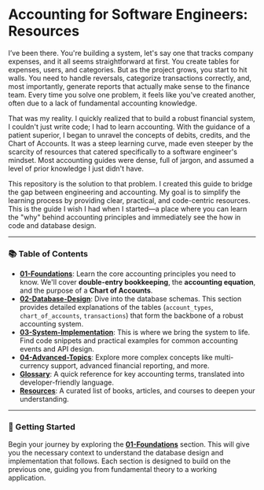 # Accounting for Software Engineers: Resources

I’ve been there. You're building a system, let's say one that tracks company expenses, and it all seems straightforward at first. You create tables for expenses, users, and categories. But as the project grows, you start to hit walls. You need to handle reversals, categorize transactions correctly, and, most importantly, generate reports that actually make sense to the finance team. Every time you solve one problem, it feels like you've created another, often due to a lack of fundamental accounting knowledge.

That was my reality. I quickly realized that to build a robust financial system, I couldn't just write code; I had to learn accounting. With the guidance of a patient superior, I began to unravel the concepts of debits, credits, and the Chart of Accounts. It was a steep learning curve, made even steeper by the scarcity of resources that catered specifically to a software engineer's mindset. Most accounting guides were dense, full of jargon, and assumed a level of prior knowledge I just didn't have.

This repository is the solution to that problem. I created this guide to bridge the gap between engineering and accounting. My goal is to simplify the learning process by providing clear, practical, and code-centric resources. This is the guide I wish I had when I started—a place where you can learn the "why" behind accounting principles and immediately see the how in code and database design.

---

### 📚 Table of Contents

* **[01-Foundations](01-Foundations/)**: Learn the core accounting principles you need to know. We'll cover **double-entry bookkeeping**, the **accounting equation**, and the purpose of a **Chart of Accounts**.
* **[02-Database-Design](02-Database-Design/)**: Dive into the database schemas. This section provides detailed explanations of the tables (`account_types`, `chart_of_accounts`, `transactions`) that form the backbone of a robust accounting system.
* **[03-System-Implementation](03-System-Implementation/)**: This is where we bring the system to life. Find code snippets and practical examples for common accounting events and API design.
* **[04-Advanced-Topics](04-Advanced-Topics/)**: Explore more complex concepts like multi-currency support, advanced financial reporting, and more.
* **[Glossary](Glossary.md)**: A quick reference for key accounting terms, translated into developer-friendly language.
* **[Resources](Resources.md)**: A curated list of books, articles, and courses to deepen your understanding.

---

### 🚀 Getting Started

Begin your journey by exploring the **[01-Foundations](01-Foundations/)** section. This will give you the necessary context to understand the database design and implementation that follows. Each section is designed to build on the previous one, guiding you from fundamental theory to a working application.
